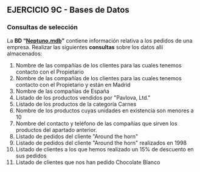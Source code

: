 ## EJERCICIO 9C - Bases de Datos

### Consultas de selección


La **BD “[Neptuno.mdb](http://descargas.teformas.com/Archivos%20Teformas/NEPTUNO.accdb)”** contiene información relativa a los pedidos de una empresa. Realizar las siguientes **consultas** sobre los datos allí almacenados:

1.  Nombre de las compañías de los clientes para las cuales tenemos contacto con el Propietario
2.  Nombre de las compañías de los clientes para las cuales tenemos contacto con el Propietario y están en Madrid
3.  Nombre de las compañías de España
4.  Listado de los productos vendidos por "Pavlova, Ltd."
5.  Listado de los productos de la categoría Carnes
6.  Nombre de los productos cuyas unidades en existencia son menores a 10
7.  Nombre del contacto y teléfono de las compañias que sirven los productos del apartado anterior.
8.  Listado de pedidos del cliente "Around the horn"
9.  Listado de pedidos del cliente "Around the horn" realizados en 1998
10.  Listado de clientes a los que hemos realizado un 15% de descuento en sus pedidos
11.  Listado de clientes que nos han pedido Chocolate Blanco



